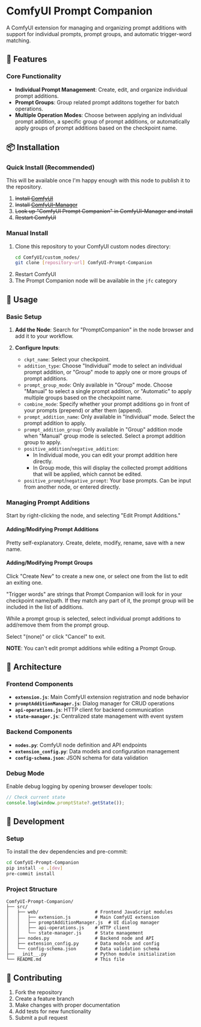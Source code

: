 # ComfyUI Prompt Companion

A ComfyUI extension for managing and organizing prompt additions with support for individual prompts, prompt groups, and automatic trigger-word matching.

## 🚀 Features

### Core Functionality
- **Individual Prompt Management**: Create, edit, and organize individual prompt additions.
- **Prompt Groups**: Group related prompt additons together for batch operations.
- **Multiple Operation Modes**: Choose between applying an individual prompt addition, a specific group of prompt additions, or automatically apply groups of prompt additions based on the checkpoint name.

## 📦 Installation

### Quick Install (Recommended)

This will be available once I'm happy enough with this node to publish it to the repository.

1. ~~Install [ComfyUI](https://docs.comfy.org/get_started)~~
2. ~~Install [ComfyUI-Manager](https://github.com/ltdrdata/ComfyUI-Manager)~~
3. ~~Look up "ComfyUI Prompt Companion" in ComfyUI-Manager and install~~
4. ~~Restart ComfyUI~~

### Manual Install
1. Clone this repository to your ComfyUI custom nodes directory:
   ```bash
   cd ComfyUI/custom_nodes/
   git clone [repository-url] ComfyUI-Prompt-Companion
   ```
2. Restart ComfyUI
3. The Prompt Companion node will be available in the `jfc` category

## 🎯 Usage

### Basic Setup

1. **Add the Node**: Search for "PromptCompanion" in the node browser and add it to your workflow.

2. **Configure Inputs**:
   - `ckpt_name`: Select your checkpoint.
   - `addition_type`: Choose "Individual" mode to select an individual prompt addition, or "Group" mode to apply one or more groups of prompt additions.
   - `prompt_group_mode`: Only available in "Group" mode. Choose "Manual" to select a single prompt addition, or "Automatic" to apply multiple groups based on the checkpoint name.
   - `combine_mode`: Specify whether your prompt additions go in front of your prompts (prepend) or after them (append).
   - `prompt_addition_name`: Only available in "Individual" mode. Select the prompt addition to apply.
   - `prompt_addition_group`: Only available in "Group" addition mode when "Manual" group mode is selected. Select a prompt addition group to apply.
   - `positive_addition`/`negative_addition`:
     - In Individual mode, you can edit your prompt addition here directly.
     - In Group mode, this will display the collected prompt additions that will be applied, which cannot be edited.
   - `positive_prompt`/`negative_prompt`: Your base prompts. Can be input from another node, or entered directly.
   
   

### Managing Prompt Additions

Start by right-clicking the node, and selecting "Edit Prompt Additions."

#### Adding/Modifying Prompt Additions

Pretty self-explanatory. Create, delete, modify, rename, save with a new name.

#### Adding/Modifying Prompt Groups

Click "Create New" to create a new one, or select one from the list to edit an exiting one.

"Trigger words" are strings that Prompt Companion will look for in your checkpoint name/path. If they match any part of it, the prompt group will be included in the list of additions.

While a prompt group is selected, select individual prompt additions to add/remove them from the prompt group.

Select "(none)" or click "Cancel" to exit.

**NOTE**: You can't edit prompt additions while editing a Prompt Group.

## 🔧 Architecture

### Frontend Components
- **`extension.js`**: Main ComfyUI extension registration and node behavior
- **`promptAdditionManager.js`**: Dialog manager for CRUD operations
- **`api-operations.js`**: HTTP client for backend communication
- **`state-manager.js`**: Centralized state management with event system

### Backend Components
- **`nodes.py`**: ComfyUI node definition and API endpoints
- **`extension_config.py`**: Data models and configuration management
- **`config-schema.json`**: JSON schema for data validation

### Debug Mode

Enable debug logging by opening browser developer tools:

```javascript
// Check current state
console.log(window.promptState?.getState());
```

## 🧪 Development

### Setup

To install the dev dependencies and pre-commit:

```bash
cd ComfyUI-Prompt-Companion
pip install -e .[dev]
pre-commit install
```

### Project Structure

```
ComfyUI-Prompt-Companion/
├── src/
│   ├── web/                     # Frontend JavaScript modules
│   │   ├── extension.js         # Main ComfyUI extension
│   │   ├── promptAdditionManager.js  # UI dialog manager
│   │   ├── api-operations.js    # HTTP client
│   │   └── state-manager.js     # State management
│   ├── nodes.py                 # Backend node and API
│   ├── extension_config.py      # Data models and config
│   └── config-schema.json       # Data validation schema
├── __init__.py                  # Python module initialization
└── README.md                    # This file
```

## 🤝 Contributing

1. Fork the repository
2. Create a feature branch
3. Make changes with proper documentation
4. Add tests for new functionality
5. Submit a pull request
